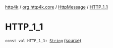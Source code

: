 [http4k](../../index.md) / [org.http4k.core](../index.md) / [HttpMessage](index.md) / [HTTP_1_1](./-h-t-t-p_1_1.md)

# HTTP_1_1

`const val HTTP_1_1: `[`String`](https://kotlinlang.org/api/latest/jvm/stdlib/kotlin/-string/index.html) [(source)](https://github.com/http4k/http4k/blob/master/http4k-core/src/main/kotlin/org/http4k/core/http.kt#L113)